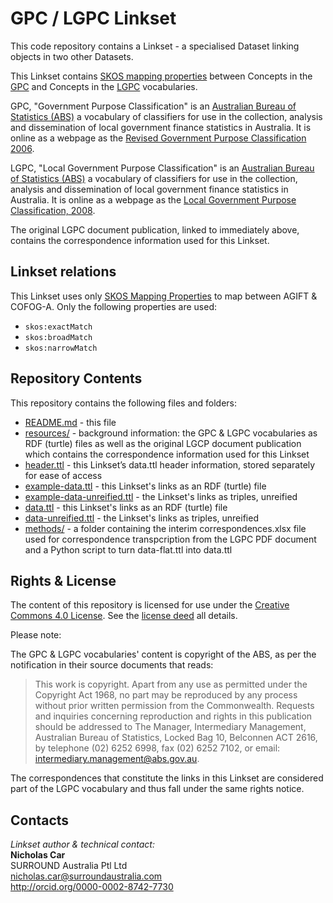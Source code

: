 # GPC / LGPC Linkset
This code repository contains a Linkset - a specialised Dataset linking objects in two other Datasets.

This Linkset contains [SKOS mapping properties](https://www.w3.org/TR/skos-reference/#mapping) between Concepts in the [GPC](http://linked.data.gov.au/def/gpc) and Concepts in the [LGPC](http://linked.data.gov.au/def/lgpc) vocabularies.

GPC, "Government Purpose Classification" is an [Australian Bureau of Statistics (ABS)](https://www.abs.gov.au) a vocabulary of classifiers for use in the collection, analysis and dissemination of local government finance statistics in Australia. It is online as a webpage as the [Revised Government Purpose Classification 2006](https://www.abs.gov.au/AUSSTATS/abs@.nsf/Latestproducts/5514.0.55.001Appendix92005).

LGPC, "Local Government Purpose Classification" is an [Australian Bureau of Statistics (ABS)](https://www.abs.gov.au) a vocabulary of classifiers for use in the collection, analysis and dissemination of local government finance statistics in Australia. It is online as a webpage as the [Local Government Purpose Classification, 2008](https://www.abs.gov.au/AUSSTATS/abs@.nsf/DetailsPage/5514.0.55.0022008).

The original LGPC document publication, linked to immediately above, contains the correspondence information used for this Linkset.


## Linkset relations
This Linkset uses only [SKOS Mapping Properties](https://www.w3.org/TR/skos-reference/#mapping) to map between AGIFT & COFOG-A. Only the following properties are used:

* `skos:exactMatch`
* `skos:broadMatch`
* `skos:narrowMatch`


## Repository Contents
This repository contains the following files and folders:

* [README.md](README.md) - this file
* [resources/](resources/) - background information: the GPC & LGPC vocabularies as RDF (turtle) files as well as the original LGCP document publication which contains the correspondence information used for this Linkset
* [header.ttl](header.ttl) - this Linkset’s data.ttl header information, stored separately for ease of access
* [example-data.ttl](example-data.ttl) - this Linkset's links as an RDF (turtle) file
* [example-data-unreified.ttl](example-data-unreified.ttl) - the Linkset's links as triples, unreified
* [data.ttl](data.ttl) - this Linkset's links as an RDF (turtle) file
* [data-unreified.ttl](data-unreified.ttl) - the Linkset's links as triples, unreified
* [methods/](methods/) - a folder containing the interim correspondences.xlsx file used for correspondence transpcription from the LGPC PDF document and a Python script to turn data-flat.ttl into data.ttl


## Rights & License
The content of this repository is licensed for use under the [Creative Commons 4.0 License](https://creativecommons.org/licenses/by/4.0/). See the [license deed](LICENSE) all details.

Please note:

The GPC & LGPC vocabularies' content is copyright of the ABS, as per the notification in their source documents that reads:

> This work is copyright. Apart from any use as permitted under the Copyright Act 1968, no part may be reproduced by any process without prior written permission from the Commonwealth. Requests and inquiries concerning reproduction and rights in this publication should be addressed to The Manager, Intermediary Management, Australian Bureau of Statistics, Locked Bag 10, Belconnen ACT 2616, by telephone (02) 6252 6998, fax (02) 6252 7102, or email: <intermediary.management@abs.gov.au>.

The correspondences that constitute the links in this Linkset are considered part of the LGPC vocabulary and thus fall under the same rights notice.


## Contacts
*Linkset author & technical contact:*  
**Nicholas Car**  
SURROUND Australia Ptl Ltd  
<nicholas.car@surroundaustralia.com>  
<http://orcid.org/0000-0002-8742-7730>  
